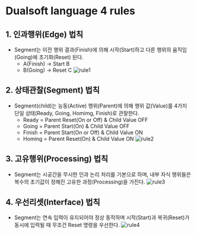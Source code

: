 
# Dualsoft language 4 rules


## 1. 인과행위(Edge) 법칙
  - Segment는 이전 행위 결과(Finish)에 의해 시작(Start)하고 다른 행위의 움직임(Going)에 초기화(Reset) 된다.
    -  A(Finish) → Start  B
    -  B(Going) → Reset  C
  ![rule1](/IMG/rule1.PNG)

## 2. 상태관찰(Segment) 법칙
  - Segment(child)는 능동(Active) 행위(Parent)에 의해 행위 값(Value)를 4가지 단일 상태(Ready, Going, Homimg, Finish)로 관찰한다.
    - Ready =   Parent Reset(On or Off)  & Child Value OFF 
    - Going =   Parent Start(On)      & Child Value OFF 
    - Finish =  Parent Start(On or Off)  & Child Value ON 
    - Homing =  Parent Reset(On)      & Child Value ON 
  ![rule2](/IMG/rule2.PNG)

## 3. 고유행위(Processing) 법칙
  - Segment는 시공간을 무시한 인과 논리 처리를 기본으로 하며, 내부 자식 행위들은 복수의 초기값이 정해진 고유한 과정(Processing)을 가진다.
  ![rule3](/IMG/rule3.PNG)

## 4. 우선리셋(Interface) 법칙
  - Segment는 연속 입력이 유지되어야 정상 동작하며 시작(Start)과 복귀(Reset)가 동시에 입력될 때 무조건 Reset 명령을 우선한다.
  ![rule4](/IMG/rule4.PNG)
